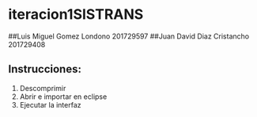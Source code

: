 # iteracion1SISTRANS
##Luis Miguel Gomez Londono 201729597
##Juan David Diaz Cristancho 201729408

## Instrucciones:
1. Descomprimir
2. Abrir e importar en eclipse
3. Ejecutar la interfaz
